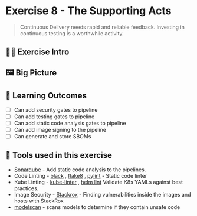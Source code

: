 # Exercise 8 - The Supporting Acts
>  Continuous Delivery needs rapid and reliable feedback. Investing in continuous testing is a worthwhile activity.


## 👨‍🍳 Exercise Intro


## 🖼️ Big Picture


## 🔮 Learning Outcomes
- [ ] Can add security gates to pipeline
- [ ] Can add testing gates to pipeline
- [ ] Can add static code analysis gates to pipeline
- [ ] Can add image signing to the pipeline
- [ ] Can generate and store SBOMs

## 🔨 Tools used in this exercise
 * <span style="color:blue;">[Sonarqube](https://www.sonarqube.org/)</span> - Add static code analysis to the pipelines.
* Code Linting - <span style="color:blue;">[black](https://github.com/psf/black)</span> , <span style="color:blue;">[flake8](https://flake8.pycqa.org/en/latest/)</span> , <span style="color:blue;">[pylint](https://pypi.org/project/pylint/)</span>  - Static code linter
* Kube Linting - <span style="color:blue;">[kube-linter](https://docs.kubelinter.io/#/)</span> , <span style="color:blue;">[helm lint](https://helm.sh/docs/helm/helm_lint/)</span>  Validate K8s YAMLs against best practices.
* Image Security - <span style="color:blue;">[Stackrox](https://www.redhat.com/en/technologies/cloud-computing/openshift/advanced-cluster-security-kubernetes)</span> - Finding vulnerabilities inside the images and hosts with StackRox
* <span style="color:blue;">[modelscan](https://github.com/protectai/modelscan)</span> - scans models to determine if they contain unsafe code